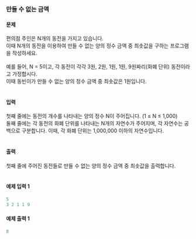 ### 만들 수 없는 금액  

#### 문제
편의점 주인은 N개의 동전을 가지고 있습니다.  
이때 N개의 동전을 이용하여 만들 수 없는 양의 정수 금액 중 최솟값을 구하는 프로그램을 작성하세요.<br/><br/>
예를 들어, N = 5이고, 각 동전이 각각 3원, 2원, 1원, 1원, 9원짜리(화폐 단위) 동전이라고 가정합시다.  
이때 동빈이가 만들 수 없는 양의 정수 금액 중 최솟값은 1원입니다.<br/><br/>

#### 입력
첫째 줄에는 동전의 개수를 나타내는 양의 정수 N이 주어집니다. (1 ≤ N ≤ 1,000)  
둘째 줄에는 각 동전의 화폐 단위를 나타내는 N개의 자연수가 주어지며, 각 자연수는 공백으로 구분합니다. 이때, 각 화폐 단위는 1,000,000 이하의 자연수입니다.<br/><br/>

#### 출력
첫째 줄에 주어진 동전들로 만들 수 없는 양의 정수 금액 중 최솟값을 출력합니다.<br/><br/>

#### 예제 입력 1
```python
5
3 2 1 1 9
```

#### 예제 출력 1
```python
8
```
